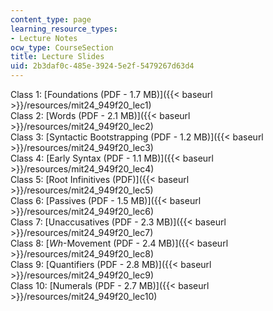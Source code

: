 ```yaml
---
content_type: page
learning_resource_types:
- Lecture Notes
ocw_type: CourseSection
title: Lecture Slides
uid: 2b3daf0c-485e-3924-5e2f-5479267d63d4
---
```


Class 1: [Foundations (PDF - 1.7 MB)]({{< baseurl >}}/resources/mit24_949f20_lec1)  
Class 2: [Words (PDF - 2.1 MB)]({{< baseurl >}}/resources/mit24_949f20_lec2)  
Class 3: [Syntactic Bootstrapping (PDF - 1.2 MB)]({{< baseurl >}}/resources/mit24_949f20_lec3)  
Class 4: [Early Syntax (PDF - 1.1 MB)]({{< baseurl >}}/resources/mit24_949f20_lec4)  
Class 5: [Root Infinitives (PDF)]({{< baseurl >}}/resources/mit24_949f20_lec5)  
Class 6: [Passives (PDF - 1.5 MB)]({{< baseurl >}}/resources/mit24_949f20_lec6)  
Class 7: [Unaccusatives (PDF - 2.3 MB)]({{< baseurl >}}/resources/mit24_949f20_lec7)  
Class 8: [_Wh_\-Movement (PDF - 2.4 MB)]({{< baseurl >}}/resources/mit24_949f20_lec8)  
Class 9: [Quantifiers (PDF - 2.8 MB)]({{< baseurl >}}/resources/mit24_949f20_lec9)  
Class 10: [Numerals (PDF - 2.7 MB)]({{< baseurl >}}/resources/mit24_949f20_lec10)